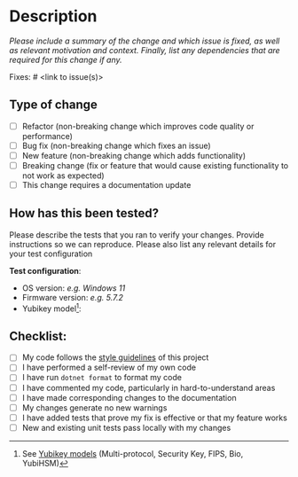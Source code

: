 # Description
*Please include a summary of the change and which issue is fixed, as well as relevant motivation and context. Finally, list any dependencies that are required for this change if any.*

Fixes: # <link to issue(s)>

## Type of change

- [ ] Refactor (non-breaking change which improves code quality or performance)
- [ ] Bug fix (non-breaking change which fixes an issue)
- [ ] New feature (non-breaking change which adds functionality)
- [ ] Breaking change (fix or feature that would cause existing functionality to not work as expected)
- [ ] This change requires a documentation update

## How has this been tested?

Please describe the tests that you ran to verify your changes. Provide instructions so we can reproduce. Please also list any relevant details for your test configuration

**Test configuration**:
* OS version: *e.g. Windows 11*
* Firmware version: *e.g. 5.7.2*
* Yubikey model[^1]: 

## Checklist:

- [ ] My code follows the [style guidelines](https://raw.githubusercontent.com/Yubico/Yubico.NET.SDK/043119ad1d19e0e6e66556c970a81d0c1aba36c8/CONTRIBUTING.md) of this project 
- [ ] I have performed a self-review of my own code
- [ ] I have run `dotnet format` to format my code
- [ ] I have commented my code, particularly in hard-to-understand areas
- [ ] I have made corresponding changes to the documentation
- [ ] My changes generate no new warnings
- [ ] I have added tests that prove my fix is effective or that my feature works
- [ ] New and existing unit tests pass locally with my changes

[^1]: See [Yubikey models](https://www.yubico.com/store/) (Multi-protocol, Security Key, FIPS, Bio, YubiHSM)
